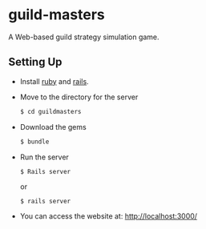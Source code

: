 # guild-masters
A Web-based guild strategy simulation game.

## Setting Up
* Install [ruby](https://www.ruby-lang.org/en/downloads/) and [rails](http://rubyonrails.org/download/).

* Move to the directory for the server
    ```bash
    $ cd guildmasters
    ```
    
* Download the gems
    ```bash
    $ bundle
    ```
    
* Run the server
    ```
    $ Rails server
    ```
    or 
    ```
    $ rails server
    ```
    
* You can access the website at: [http://localhost:3000/](http://localhost:3000/)
